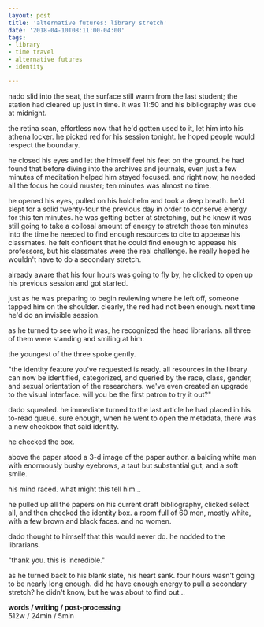 ```yaml
---
layout: post
title: 'alternative futures: library stretch'
date: '2018-04-10T08:11:00-04:00'
tags:
- library
- time travel
- alternative futures
- identity

--- 
```


nado slid into the seat, the surface still warm from the last student; the station had cleared up just in time. it was 11:50 and his bibliography was due at midnight. 

the retina scan, effortless now that he'd gotten used to it, let him into his athena locker. he picked red for his session tonight. he hoped people would respect the boundary. 

he closed his eyes and let the himself feel his feet on the ground. he had found that before diving into the archives and journals, even just a few minutes of meditation helped him stayed focused. and right now, he needed all the focus he could muster; ten minutes was almost no time. 

he opened his eyes, pulled on his holohelm and took a deep breath. he'd slept for a solid twenty-four the previous day in order to conserve energy for this ten minutes. he was getting better at stretching, but he knew it was still going to take a collosal amount of energy to stretch those ten minutes into the time he needed to find enough resources to cite to appease his classmates. he felt confident that he could find enough to appease his professors, but his classmates were the real challenge. he really hoped he wouldn't have to do a secondary stretch. 

already aware that his four hours was going to fly by, he clicked to open up his previous session and got started.

just as he was preparing to begin reviewing where he left off, someone tapped him on the shoulder. clearly, the red had not been enough. next time he'd do an invisible session. 

as he turned to see who it was, he recognized the head librarians. all three of them were standing and smiling at him. 

the youngest of the three spoke gently.

"the identity feature you've requested is ready. all resources in the library can now be identified, categorized, and queried by the race, class, gender, and sexual orientation of the researchers. we've even created an upgrade to the visual interface. will you be the first patron to try it out?"

dado squealed. he immediate turned to the last article he had placed in his to-read queue. sure enough, when he went to open the metadata, there was a new checkbox that said identity. 

he checked the box. 

above the paper stood a 3-d image of the paper author. a balding white man with enormously bushy eyebrows, a taut but substantial gut, and a soft smile. 

his mind raced. what might this tell him...

he pulled up all the papers on his current draft bibliography, clicked select all, and then checked the identity box. a room full of 60 men, mostly white, with a few brown and black faces. and no women. 

dado thought to himself that this would never do. he nodded to the librarians. 

"thank you. this is incredible." 

as he turned back to his blank slate, his heart sank. four hours wasn't going to be nearly long enough. did he have enough energy to pull a secondary stretch? he didn't know, but he was about to find out...


<!-- hyperlink bank -->


<!-- &#042; = asterisk -->
<!-- &#039; = single quote '-->

**words / writing / post-processing**  
512w / 24min / 5min